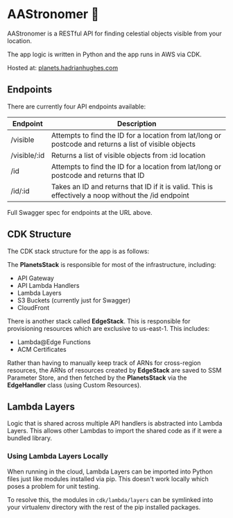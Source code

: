 # AAStronomer 🔭

AAStronomer is a RESTful API for finding celestial objects visible from your location.

The app logic is written in Python and the app runs in AWS via CDK.

Hosted at: [planets.hadrianhughes.com](https://planets.hadrianhughes.com)

## Endpoints

There are currently four API endpoints available:

| Endpoint     | Description                                                                                            |
|--------------|--------------------------------------------------------------------------------------------------------|
| /visible     | Attempts to find the ID for a location from lat/long or postcode and returns a list of visible objects |
| /visible/:id | Returns a list of visible objects from :id location                                                    |
| /id          | Attempts to find the ID for a location from lat/long or postcode and returns that ID                   |
| /id/:id      | Takes an ID and returns that ID if it is valid. This is effectively a noop without the /id endpoint    |

Full Swagger spec for endpoints at the URL above.


## CDK Structure

The CDK stack structure for the app is as follows:

The **PlanetsStack** is responsible for most of the infrastructure, including:
  - API Gateway
  - API Lambda Handlers
  - Lambda Layers
  - S3 Buckets (currently just for Swagger)
  - CloudFront

There is another stack called **EdgeStack**. This is responsible for provisioning resources which are exclusive to us-east-1. This includes:
  - Lambda@Edge Functions
  - ACM Certificates

Rather than having to manually keep track of ARNs for cross-region resources, the ARNs of resources created by **EdgeStack** are saved to SSM Parameter Store, and then fetched by the **PlanetsStack** via the **EdgeHandler** class (using Custom Resources).


## Lambda Layers

Logic that is shared across multiple API handlers is abstracted into Lambda Layers. This allows other Lambdas to import the shared code as if it were a bundled library.

### Using Lambda Layers Locally

When running in the cloud, Lambda Layers can be imported into Python files just like modules installed via pip. This doesn't work locally which poses a problem for unit testing.

To resolve this, the modules in `cdk/lambda/layers` can be symlinked into your virtualenv directory with the rest of the pip installed packages.
